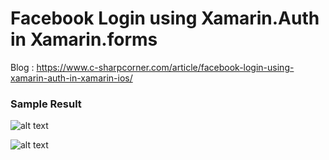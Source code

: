 # Facebook Login using Xamarin.Auth in Xamarin.forms

Blog : https://www.c-sharpcorner.com/article/facebook-login-using-xamarin-auth-in-xamarin-ios/

### Sample Result
![alt text](https://www.c-sharpcorner.com/article/facebook-login-using-xamarin-auth-in-xamarin-ios/Images/image002.jpg)

![alt text](https://www.c-sharpcorner.com/article/facebook-login-using-xamarin-auth-in-xamarin-ios/Images/image001.jpg)
